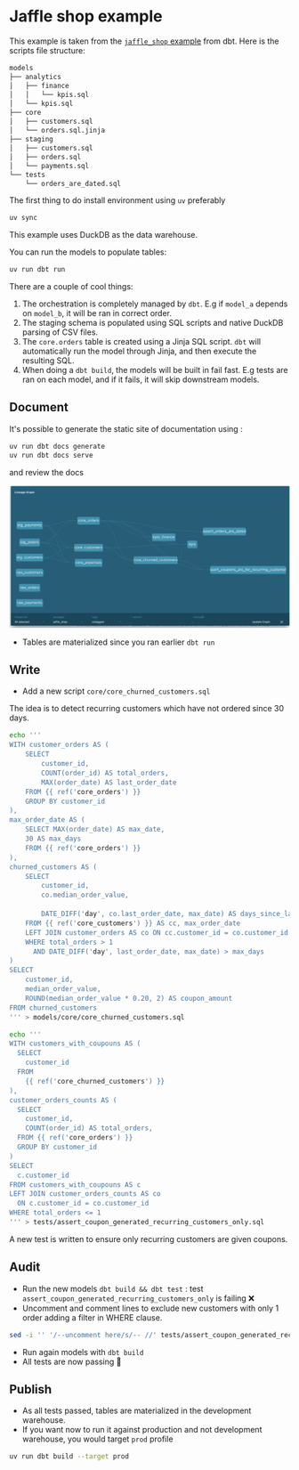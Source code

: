 # Jaffle shop example

This example is taken from the [`jaffle_shop` example](https://github.com/dbt-labs/jaffle_shop/) from dbt. Here is the scripts file structure:

```
models
├── analytics
│   ├── finance
│   │   └── kpis.sql
│   └── kpis.sql
├── core
│   ├── customers.sql
│   └── orders.sql.jinja
├── staging
│   ├── customers.sql
│   ├── orders.sql
│   └── payments.sql
└── tests
    └── orders_are_dated.sql
```

The first thing to do install environment using `uv` preferably

```sh
uv sync
```

This example uses DuckDB as the data warehouse.

You can run the models to populate tables:

```sh
uv run dbt run
```

There are a couple of cool things:

1. The orchestration is completely managed by `dbt`. E.g if `model_a` depends on `model_b`, it will be ran in correct order.
2. The staging schema is populated using SQL scripts and native DuckDB parsing of CSV files.
3. The `core.orders` table is created using a Jinja SQL script. `dbt` will automatically run the model through Jinja, and then execute the resulting SQL.
4. When doing a `dbt build`, the models will be built in fail fast. E.g tests are ran on each model, and if it fails, it will skip downstream models.

## Document

It's possible to generate the static site of documentation using :

```sh
uv run dbt docs generate
uv run dbt docs serve
```

and review the docs

![docs](img/docs.png)

- Tables are materialized since you ran earlier `dbt run`

## Write

- Add a new script `core/core_churned_customers.sql`

The idea is to detect recurring customers which have not ordered since 30 days.

```sh
echo '''
WITH customer_orders AS (
    SELECT
        customer_id,
        COUNT(order_id) AS total_orders,
        MAX(order_date) AS last_order_date
    FROM {{ ref('core_orders') }}
    GROUP BY customer_id
),
max_order_date AS (
    SELECT MAX(order_date) AS max_date,
    30 AS max_days
    FROM {{ ref('core_orders') }}
),
churned_customers AS (
    SELECT
        customer_id,
        co.median_order_value,

        DATE_DIFF('day', co.last_order_date, max_date) AS days_since_last_order
    FROM {{ ref('core_customers') }} AS cc, max_order_date
    LEFT JOIN customer_orders AS co ON cc.customer_id = co.customer_id
    WHERE total_orders > 1
      AND DATE_DIFF('day', last_order_date, max_date) > max_days
)
SELECT
    customer_id,
    median_order_value,
    ROUND(median_order_value * 0.20, 2) AS coupon_amount
FROM churned_customers
''' > models/core/core_churned_customers.sql
```

```sh
echo '''
WITH customers_with_coupouns AS (
  SELECT
    customer_id
  FROM
    {{ ref('core_churned_customers') }}
),
customer_orders_counts AS (
  SELECT
    customer_id,
    COUNT(order_id) AS total_orders,
  FROM {{ ref('core_orders') }}
  GROUP BY customer_id
)
SELECT
  c.customer_id
FROM customers_with_coupouns AS c
LEFT JOIN customer_orders_counts AS co
  ON c.customer_id = co.customer_id
WHERE total_orders <= 1
''' > tests/assert_coupon_generated_recurring_customers_only.sql
```

A new test is written to ensure only recurring customers are given coupons.

## Audit

- Run the new models `dbt build && dbt test` : test `assert_coupon_generated_recurring_customers_only` is failing ❌
- Uncomment and comment lines to exclude new customers with only 1 order adding a filter in WHERE clause.

```sh
sed -i '' '/--uncomment here/s/-- //' tests/assert_coupon_generated_recurring_customers_only.sql
```

- Run again models with `dbt build`
- All tests are now passing 🎉

## Publish

- As all tests passed, tables are materialized in the development warehouse.
- If you want now to run it against production and not development warehouse, you would target `prod` profile

```sh
uv run dbt build --target prod
```
